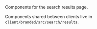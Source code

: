 Components for the search results page.

Components shared between clients live in `client/branded/src/search/results`.
